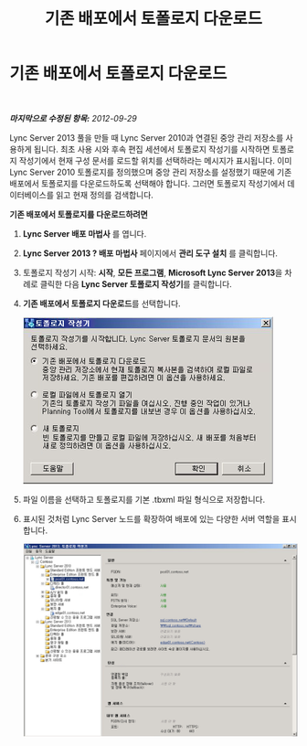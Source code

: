 ﻿---
title: 기존 배포에서 토폴로지 다운로드
TOCTitle: 기존 배포에서 토폴로지 다운로드
ms:assetid: e39065a2-d4b0-4f27-8c49-f56be78fa55b
ms:mtpsurl: https://technet.microsoft.com/ko-kr/library/JJ721913(v=OCS.15)
ms:contentKeyID: 49886021
ms.date: 08/10/2015
mtps_version: v=OCS.15
ms.translationtype: HT
---

# 기존 배포에서 토폴로지 다운로드

 

_**마지막으로 수정된 항목:** 2012-09-29_

Lync Server 2013 풀을 만들 때 Lync Server 2010과 연결된 중앙 관리 저장소를 사용하게 됩니다. 최초 사용 시와 후속 편집 세션에서 토폴로지 작성기를 시작하면 토폴로지 작성기에서 현재 구성 문서를 로드할 위치를 선택하라는 메시지가 표시됩니다. 이미 Lync Server 2010 토폴로지를 정의했으며 중앙 관리 저장소를 설정했기 때문에 기존 배포에서 토폴로지를 다운로드하도록 선택해야 합니다. 그러면 토폴로지 작성기에서 데이터베이스를 읽고 현재 정의를 검색합니다.

**기존 배포에서 토폴로지를 다운로드하려면**

1.  **Lync Server 배포 마법사** 를 엽니다.

2.  **Lync Server 2013 ? 배포 마법사** 페이지에서 **관리 도구 설치** 를 클릭합니다.

3.  토폴로지 작성기 시작: **시작**, **모든 프로그램**, **Microsoft Lync Server 2013**을 차례로 클릭한 다음 **Lync Server 토폴로지 작성기**를 클릭합니다.

4.  **기존 배포에서 토폴로지 다운로드**를 선택합니다.
    
    ![배포 마법사 토폴로지 작성기 설정](images/JJ721913.d5b39fd9-3c13-422e-a06c-25d2568fe781(OCS.15).jpg "배포 마법사 토폴로지 작성기 설정")

5.  파일 이름을 선택하고 토폴로지를 기본 .tbxml 파일 형식으로 저장합니다.

6.  표시된 것처럼 Lync Server 노드를 확장하여 배포에 있는 다양한 서버 역할을 표시합니다.
    
    ![토폴로지 작성기 서버 역할 일반 속성](images/JJ721913.af99ead3-676b-47fd-8369-5a5f9717383f(OCS.15).jpg "토폴로지 작성기 서버 역할 일반 속성")

